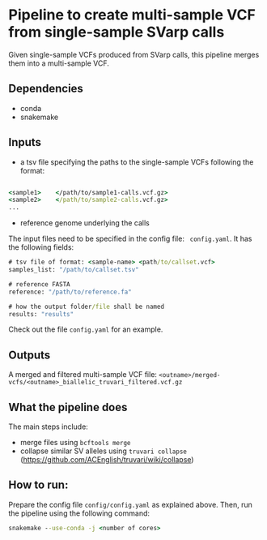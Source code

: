 # Pipeline to create multi-sample VCF from single-sample SVarp calls

Given single-sample VCFs produced from SVarp calls, this pipeline merges them into a multi-sample VCF. 

## Dependencies

* conda
* snakemake

## Inputs

* a tsv file specifying the paths to the single-sample VCFs following the format:

``` bat

<sample1>    </path/to/sample1-calls.vcf.gz>
<sample2>    </path/to/sample2-calls.vcf.gz>
...

```

* reference genome underlying the calls

The input files need to be specified in the config file: `` config.yaml``. It has the following fields:

``` bat
# tsv file of format: <sample-name> <path/to/callset.vcf>
samples_list: "/path/to/callset.tsv"

# reference FASTA
reference: "/path/to/reference.fa"

# how the output folder/file shall be named
results: "results"
```

Check out the file `` config.yaml `` for an example.


## Outputs

A merged and filtered multi-sample VCF file: `` <outname>/merged-vcfs/<outname>_biallelic_truvari_filtered.vcf.gz ``


## What the pipeline does

The main steps include:

* merge files using `` bcftools merge ``
* collapse similar SV alleles using `` truvari collapse `` (https://github.com/ACEnglish/truvari/wiki/collapse)


## How to run:

Prepare the config file `` config/config.yaml `` as explained above. Then, run the pipeline using the following command:

``` bat
snakemake --use-conda -j <number of cores>
```
